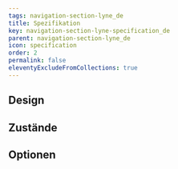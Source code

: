 ```yaml
---
tags: navigation-section-lyne_de
title: Spezifikation
key: navigation-section-lyne-specification_de
parent: navigation-section-lyne_de
icon: specification
order: 2
permalink: false
eleventyExcludeFromCollections: true
---
```


## Design 

## Zustände

## Optionen


